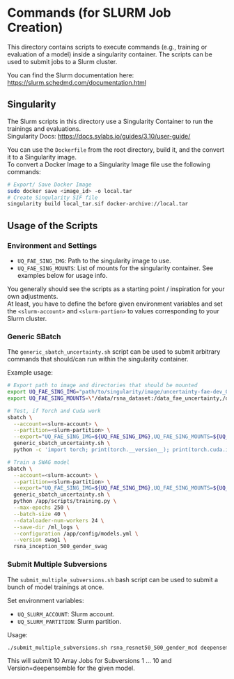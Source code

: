 # Commands (for SLURM Job Creation)
This directory contains scripts to execute commands (e.g., training or
evaluation of a model) inside a singularity container. The scripts can be used
to submit jobs to a Slurm cluster.

You can find the Slurm documentation here:
https://slurm.schedmd.com/documentation.html

## Singularity
The Slurm scripts in this directory use a Singularity Container to run the
trainings and evaluations.  
Singularity Docs: https://docs.sylabs.io/guides/3.10/user-guide/

You can use the `Dockerfile` from the root directory, build it, and the convert
it to a Singularity image.  
To convert a Docker Image to a Singularity Image file use the following
commands:
```bash
# Export/ Save Docker Image
sudo docker save <image_id> -o local.tar
# Create Singularity SIF file
singularity build local_tar.sif docker-archive://local.tar
```

## Usage of the Scripts

### Environment and Settings
- `UQ_FAE_SING_IMG`: Path to the singularity image to use.
- `UQ_FAE_SING_MOUNTS`: List of mounts for the singularity container. See
  examples below for usage info.

You generally should see the scripts as a starting point / inspiration for your
own adjustments.  
At least, you have to define the before given environment variables and set
the `<slurm-account>` and `<slurm-partion>` to values corresponding to your
Slurm cluster.

### Generic SBatch
The `generic_sbatch_uncertainty.sh` script can be used to submit arbitrary
commands that should/can run within the singularity container.

Example usage:
```bash
# Export path to image and directories that should be mounted
export UQ_FAE_SING_IMG="path/to/singularity/image/uncertainty-fae-dev_0-2.sif"
export UQ_FAE_SING_MOUNTS=\"/data/rsna_dataset:/data_fae_uncertainty,/data/uncertainty-fae:/app\"

# Test, if Torch and Cuda work
sbatch \
  --account=<slurm-account> \
  --partition=<slurm-partition> \
  --export="UQ_FAE_SING_IMG=${UQ_FAE_SING_IMG},UQ_FAE_SING_MOUNTS=${UQ_FAE_SING_MOUNTS}" \
  generic_sbatch_uncertainty.sh \
  python -c 'import torch; print(torch.__version__); print(torch.cuda.is_available())'

# Train a SWAG model
sbatch \
  --account=<slurm-account> \
  --partition=<slurm-partition> \
  --export="UQ_FAE_SING_IMG=${UQ_FAE_SING_IMG},UQ_FAE_SING_MOUNTS=${UQ_FAE_SING_MOUNTS}" \
  generic_sbatch_uncertainty.sh \
  python /app/scripts/training.py \
  --max-epochs 250 \
  --batch-size 40 \
  --dataloader-num-workers 24 \
  --save-dir /ml_logs \
  --configuration /app/config/models.yml \
  --version swag1 \
  rsna_inception_500_gender_swag
```

### Submit Multiple Subversions
The `submit_multiple_subversions.sh` bash script can be used to submit a bunch
of model trainings at once.

Set environment variables:
- `UQ_SLURM_ACCOUNT`: Slurm account.
- `UQ_SLURM_PARTITION`: Slurm partition.

Usage:
```bash
./submit_multiple_subversions.sh rsna_resnet50_500_gender_mcd deepensemble 1 10
```
This will submit 10 Array Jobs for Subversions 1 ... 10 and Version=deepensemble
for the given model.
